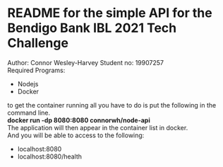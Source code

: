 # README for the simple API for the Bendigo Bank IBL 2021 Tech Challenge
Author: Connor Wesley-Harvey Student no: 19907257 <br />
Required Programs:
- Nodejs
- Docker

to get the container running all you have to do is put the following in the command line.<br/>
**docker run -dp 8080:8080 connorwh/node-api** <br/>
The application will then appear in the container list in docker.<br/>
And you will be able to access to the following:
- localhost:8080
- localhost:8080/health
